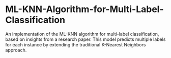 # ML-KNN-Algorithm-for-Multi-Label-Classification
An implementation of the ML-KNN algorithm for multi-label classification, based on insights from a research paper. This model predicts multiple labels for each instance by extending the traditional K-Nearest Neighbors approach.

